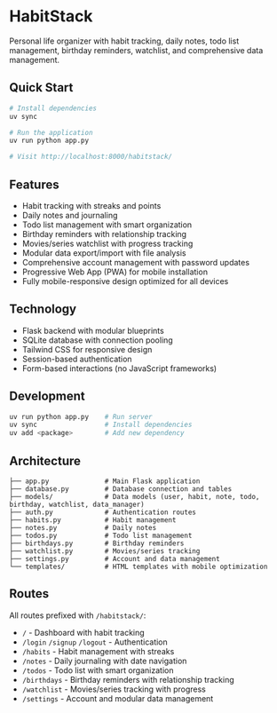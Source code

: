 # HabitStack

Personal life organizer with habit tracking, daily notes, todo list management, birthday reminders, watchlist, and comprehensive data management.

## Quick Start

```bash
# Install dependencies
uv sync

# Run the application
uv run python app.py

# Visit http://localhost:8000/habitstack/
```

## Features

- Habit tracking with streaks and points
- Daily notes and journaling
- Todo list management with smart organization
- Birthday reminders with relationship tracking
- Movies/series watchlist with progress tracking
- Modular data export/import with file analysis
- Comprehensive account management with password updates
- Progressive Web App (PWA) for mobile installation
- Fully mobile-responsive design optimized for all devices

## Technology

- Flask backend with modular blueprints
- SQLite database with connection pooling
- Tailwind CSS for responsive design
- Session-based authentication
- Form-based interactions (no JavaScript frameworks)

## Development

```bash
uv run python app.py    # Run server
uv sync                 # Install dependencies
uv add <package>        # Add new dependency
```

## Architecture

```
├── app.py              # Main Flask application
├── database.py         # Database connection and tables
├── models/             # Data models (user, habit, note, todo, birthday, watchlist, data_manager)
├── auth.py             # Authentication routes
├── habits.py           # Habit management
├── notes.py            # Daily notes
├── todos.py            # Todo list management
├── birthdays.py        # Birthday reminders
├── watchlist.py        # Movies/series tracking
├── settings.py         # Account and data management
└── templates/          # HTML templates with mobile optimization
```

## Routes

All routes prefixed with `/habitstack/`:

- `/` - Dashboard with habit tracking
- `/login` `/signup` `/logout` - Authentication
- `/habits` - Habit management with streaks
- `/notes` - Daily journaling with date navigation
- `/todos` - Todo list with smart organization
- `/birthdays` - Birthday reminders with relationship tracking
- `/watchlist` - Movies/series tracking with progress
- `/settings` - Account and modular data management